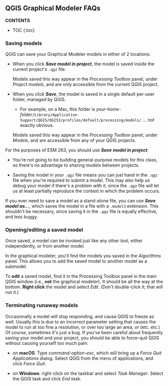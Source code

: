 ## QGIS Graphical Modeler FAQs

**CONTENTS**

- TOC
{:toc}
### Saving models

QGIS can save your Graphical Modeler models in either of 2 locations:

- When you click ***Save model in project***, the model is saved inside the current project's `.qgz` file.

  Models saved this way appear in the *Processing Toolbox* panel, under *Project models*, and are only accessible from the current QGIS project.

- When you click ***Save***, the model is saved in a single default per-user folder, managed by QGIS.

  - For example, on a Mac, this folder is *your-home-folder*`/Library/Application Support/QGIS/QGIS3/profiles/default/processing/models/` … not exactly obvious.

  Models saved this way appear in the *Processing Toolbox* panel, under *Models*, and are accessible from any of your QGIS projects.

For the purposes of ESM 263, you should use ***Save model in project***:

- You're not going to be building general-purpose models for this class, so there's no advantage to sharing models between projects.

- Saving the model in your `.qgz` file means you can just hand in the `.qgz` file when you're required to submit a model. This may also help us debug your model if there's a problem with it, since the `.qgz` file will let us at least partially reproduce the context in which the problem occurs.

If you ever need to save a model as a stand-alone file, you can use ***Save model as…***, which saves the model in a file with a `.model3` extension. This shouldn't be necessary, since saving it in the `.qgz` file is equally effective, and less buggy.

### Opening/editing a saved model

Once saved, a model can be invoked just like any other tool, either independently, or from another model.

In the graphical modeler, you'll find the models you saved in the *Algorithms* panel. This allows you to add the saved model to another model as a submodel.

To **edit** a saved model, find it in the Processing Toolbox panel in the main QGIS window (i.e., **not** the graphical modeler). It should be all the way at the bottom. **Right click** the model and select *Edit*. (Don't double-click it; that will run it.)

### Terminating runaway models

Occasionally a model will stop responding, and cause QGIS to freeze as well. Usually this is due to an incorrect parameter setting that causes the model to run at too fine a resolution, or over too large an area, or (etc. etc.) Of course, sometimes it's just a bug. If you've been careful about frequently saving your model and your project, you should be able to force-quit QGIS without causing yourself too much pain:

- on **macOS**: Type *command-option-esc*, which will bring up a *Force Quit Applications* dialog. Select QGIS from the menu of applications, and click *Force Quit*.

- on **Windows**: right-click on the taskbar and select *Task Manager*. Select the QGIS task and click *End task*.

